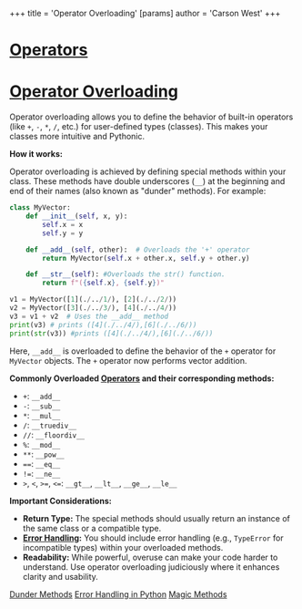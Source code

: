 +++
 title = 'Operator Overloading'
[params]
	author = 'Carson West'
+++
# [Operators](./../operators/)
# [Operator Overloading](./../operator-overloading/) 
Operator overloading allows you to define the behavior of built-in operators (like `+`, `-`, `*`, `/`, etc.) for user-defined types (classes).  This makes your classes more intuitive and Pythonic.

**How it works:**

Operator overloading is achieved by defining special methods within your class.  These methods have double underscores (`__`) at the beginning and end of their names (also known as "dunder" methods).  For example:

```python
class MyVector:
    def __init__(self, x, y):
        self.x = x
        self.y = y

    def __add__(self, other):  # Overloads the '+' operator
        return MyVector(self.x + other.x, self.y + other.y)

    def __str__(self): #Overloads the str() function.
        return f"({self.x}, {self.y})"

v1 = MyVector([1](./../1/), [2](./../2/))
v2 = MyVector([3](./../3/), [4](./../4/))
v3 = v1 + v2  # Uses the __add__ method
print(v3) # prints ([4](./../4/),[6](./../6/))
print(str(v3)) #prints ([4](./../4/),[6](./../6/))

```

Here, `__add__` is overloaded to define the behavior of the `+` operator for `MyVector` objects.  The `+` operator now performs vector addition.


**Commonly Overloaded [Operators](./../operators/) and their corresponding methods:**

* `+`: `__add__`
* `-`: `__sub__`
* `*`: `__mul__`
* `/`: `__truediv__`
* `//`: `__floordiv__`
* `%`: `__mod__`
* `**`: `__pow__`
* `==`: `__eq__`
* `!=`: `__ne__`
* `>`, `<`, `>=`, `<=`: `__gt__`, `__lt__`, `__ge__`, `__le__`


**Important Considerations:**

* **Return Type:** The special methods should usually return an instance of the same class or a compatible type.
* **[Error Handling](./../error-handling/):**  You should include error handling (e.g., `TypeError` for incompatible types) within your overloaded methods.
* **Readability:** While powerful, overuse can make your code harder to understand. Use operator overloading judiciously where it enhances clarity and usability.


[Dunder Methods](./../dunder-methods/)
[Error Handling in Python](./../error-handling-in-python/)
[Magic Methods](./../magic-methods/)

